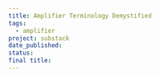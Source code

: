 ```yaml
---
title: Amplifier Terminology Demystified
tags:
  - amplifier
project: substack
date_published: 
status: 
final title:
---
```

